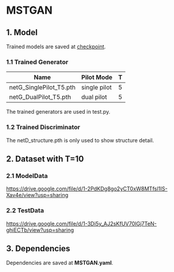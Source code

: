 # MSTGAN
## 1. Model

Trained models are saved at [checkpoint](./checkpoint).	

### 1.1 Trained Generator
| Name                | Pilot Mode   | T    |
| ------------------- | ------------ | ---- |
| netG_SinglePilot_T5.pth | single pilot| 5   |
| netG_DualPilot_T5.pth  | dual pilot  | 5   |

The trained generators are used in test.py.

### 1.2 Trained Discriminator
The netD_structure.pth is only used to show structure detail.

## 2. Dataset with T=10
### 2.1 ModelData
https://drive.google.com/file/d/1-2PdKDg8go2yCT0xW8MTfsl1IS-Xav4e/view?usp=sharing
### 2.2 TestData
https://drive.google.com/file/d/1-3Di5y_AJ2sKfUV70lGj7TeN-ghiECTb/view?usp=sharing

## 3. Dependencies
Dependencies are saved at **MSTGAN.yaml**.
